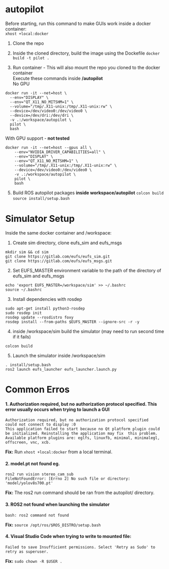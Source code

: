 # autopilot

Before starting, run this command to make GUIs work inside a docker container:  
```xhost +local:docker```

1. Clone the repo

3. Inside the cloned directory, build the image using the Dockefile
  ```docker build -t pilot .```

4. Run container  - This will also mount the repo you cloned to the docker container  
   Execute these commands inside **/autopilot**  
  No GPU
  ```
  docker run -it --net=host \
    --env="DISPLAY" \
    --env="QT_X11_NO_MITSHM=1" \
    --volume="/tmp/.X11-unix:/tmp/.X11-unix:rw" \
    --device=/dev/video0:/dev/video0 \
    --device=/dev/dri:/dev/dri \
    -v .:/workspace/autopilot \
    pilot \
    bash
  ```

With GPU support - **not tested**
  ```
  docker run -it --net=host --gpus all \
      --env="NVIDIA_DRIVER_CAPABILITIES=all" \
      --env="DISPLAY" \
      --env="QT_X11_NO_MITSHM=1" \
      --volume="/tmp/.X11-unix:/tmp/.X11-unix:rw" \
      --device=/dev/video0:/dev/video0 \
      -v .:/workspace/autopilot \
      pilot \
      bash
  ```

5. Build ROS autopilot packages **inside workspace/autopilot**
   ```colcon build```
   ```source install/setup.bash```

# Simulator Setup
Inside the same docker container and /workspace:  

1. Create sim directory, clone eufs_sim and eufs_msgs
 ```
 mkdir sim && cd sim
 git clone https://gitlab.com/eufs/eufs_sim.git
 git clone https://gitlab.com/eufs/eufs_msgs.git
 ```

2. Set EUFS_MASTER environment variable to the path of the directory of eufs_sim and eufs_msgs
```
echo 'export EUFS_MASTER=/workspace/sim' >> ~/.bashrc
source ~/.bashrc
```

3. Install dependencies with rosdep
```
sudo apt-get install python3-rosdep
sudo rosdep init
rosdep update --rosdistro foxy
rosdep install --from-paths $EUFS_MASTER --ignore-src -r -y
```

4. inside /workspace/sim build the simulator (may need to run second time if it fails)
```
colcon build
```

5. Launch the simulator inside /workspace/sim
```
. install/setup.bash
ros2 launch eufs_launcher eufs_launcher.launch.py
```

# Common Erros

#### 1. Authorization required, but no authorization protocol specified. This error usually occurs when trying to launch a GUI
```
Authorization required, but no authorization protocol specified
could not connect to display :0
This application failed to start because no Qt platform plugin could be initialized. Reinstalling the application may fix  this problem.
Available platform plugins are: eglfs, linuxfb, minimal, minimalegl, offscreen, vnc, xcb.
```
**Fix:** Run ```xhost +local:docker``` from a local terminal.

#### 2. model.pt not found eg.
```
ros2 run vision stereo_cam_sub
FileNotFoundError: [Errno 2] No such file or directory: 'model/yolov8s700.pt'
```
**Fix:** The ros2 run command should be ran from the autopilot/ directory.

#### 3. ROS2 not found when launching the simulator
```
bash: ros2 command not found
```
**Fix:** ```source /opt/ros/$ROS_DISTRO/setup.bash```

#### 4. Visual Studio Code when trying to write to mounted file:
```
Failed to save Insufficient permissions. Select 'Retry as Sudo' to retry as superuser.
```
**Fix:** ```sudo chown -R $USER .```

